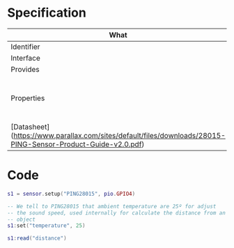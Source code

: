 # Specification

| What         |             | Comments                                    |
|--------------|-------------|---------------------------------------------|
| Identifier   | PING28015   |                                             |
| Interface    | GPIO        | 1 pin                                       |
| Provides     | distance    | meters                                      |
| Properties   | temperature | sound speed depends on ambient temperature  |
| [Datasheet] (https://www.parallax.com/sites/default/files/downloads/28015-PING-Sensor-Product-Guide-v2.0.pdf)    |             | ![](http://whitecatboard.org/git/ping-sensor.png)                            |

# Code

```lua
s1 = sensor.setup("PING28015", pio.GPIO4)

-- We tell to PING28015 that ambient temperature are 25º for adjust
-- the sound speed, used internally for calculate the distance from an
-- object
s1:set("temperature", 25)

s1:read("distance")
```
